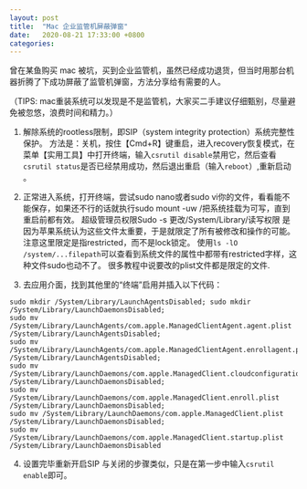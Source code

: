 ```yaml
---
layout: post
title:  "Mac 企业监管机屏蔽弹窗"
date:   2020-08-21 17:33:00 +0800
categories: 
---
```


曾在某鱼购买 mac 被坑，买到企业监管机，虽然已经成功退货，但当时用那台机器折腾了下成功屏蔽了监管机弹窗，方法分享给有需要的人。

（TIPS: mac重装系统可以发现是不是监管机，大家买二手建议仔细甄别，尽量避免被忽悠，浪费时间和精力。）

1. 解除系统的rootless限制，即SIP（system integrity protection）系统完整性保护。
方法是：关机，按住【Cmd+R】键重启，进入recovery恢复模式，在菜单【实用工具】中打开终端，输入`csrutil disable`禁用它，然后查看`csrutil status`是否已经禁用成功，然后退出重启（输入`reboot`）,重新启动 。

2. 正常进入系统，打开终端，尝试sudo nano或者sudo vi你的文件，看看能不能保存，如果还不行的话就执行sudo mount -uw /把系统挂载为可写，直到重启前都有效。
超级管理员权限Sudo -s
更改/System/Library/读写权限
是因为苹果系统认为这些文件太重要，于是就限定了所有被修改和操作的可能。注意这里限定是指restricted，而不是lock锁定。
使用`ls -lO /system/...filepath`可以查看到系统文件的属性中都带有restricted字样，这种文件sudo也动不了。
很多教程中说要改的plist文件都是限定的文件.

3. 去应用介面，找到其他里的“终端”启用并插入以下代码：

```
sudo mkdir /System/Library/LaunchAgentsDisabled; sudo mkdir /System/Library/LaunchDaemonsDisabled; 
sudo mv /System/Library/LaunchAgents/com.apple.ManagedClientAgent.agent.plist /System/Library/LaunchAgentsDisabled; 
sudo mv /System/Library/LaunchAgents/com.apple.ManagedClientAgent.enrollagent.plist /System/Library/LaunchAgentsDisabled; 
sudo mv /System/Library/LaunchDaemons/com.apple.ManagedClient.cloudconfigurationd.plist /System/Library/LaunchDaemonsDisabled; 
sudo mv /System/Library/LaunchDaemons/com.apple.ManagedClient.enroll.plist /System/Library/LaunchDaemonsDisabled; 
sudo mv /System/Library/LaunchDaemons/com.apple.ManagedClient.plist /System/Library/LaunchDaemonsDisabled; 
sudo mv /System/Library/LaunchDaemons/com.apple.ManagedClient.startup.plist /System/Library/LaunchDaemonsDisabled
```

4. 设置完毕重新开启SIP
与关闭的步骤类似，只是在第一步中输入`csrutil enable`即可。
